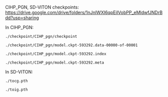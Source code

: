CIHP_PGN, SD-VITON checkpoints: https://drive.google.com/drive/folders/1nJnIWXI6qpEiIVobPP_eMldwfJNDrBdd?usp=sharing

In CIHP_PGN: 

    ./checkpoint/CIHP_pgn/checkpoint
  
    ./checkpoint/CIHP_pgn/model.ckpt-593292.data-00000-of-00001
  
    ./checkpoint/CIHP_pgn/model.ckpt-593292.index
  
    ./checkpoint/CIHP_pgn/model.ckpt-593292.meta

In SD-VITON:

    ./tocg.pth
  
    ./toig.pth
